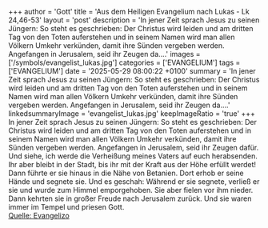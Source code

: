 +++
author = 'Gott'
title = 'Aus dem Heiligen Evangelium nach Lukas - Lk 24,46-53'
layout = 'post'
description = 'In jener Zeit sprach Jesus zu seinen Jüngern: So steht es geschrieben: Der Christus wird leiden und am dritten Tag von den Toten auferstehen und in seinem Namen wird man allen Völkern Umkehr verkünden, damit ihre Sünden vergeben werden. Angefangen in Jerusalem, seid ihr Zeugen da....'
images = ['/symbols/evangelist_lukas.jpg']
categories = ['EVANGELIUM']
tags = ['EVANGELIUM']
date = '2025-05-29 08:00:22 +0100'
summary = 'In jener Zeit sprach Jesus zu seinen Jüngern: So steht es geschrieben: Der Christus wird leiden und am dritten Tag von den Toten auferstehen und in seinem Namen wird man allen Völkern Umkehr verkünden, damit ihre Sünden vergeben werden. Angefangen in Jerusalem, seid ihr Zeugen da....'
linkedsummaryImage = 'evangelist_lukas.jpg'
keepImageRatio = 'true'
+++
In jener Zeit sprach Jesus zu seinen Jüngern: So steht es geschrieben: Der Christus wird leiden und am dritten Tag von den Toten auferstehen
und in seinem Namen wird man allen Völkern Umkehr verkünden, damit ihre Sünden vergeben werden.
Angefangen in Jerusalem, seid ihr Zeugen dafür.<!--more-->
Und siehe, ich werde die Verheißung meines Vaters auf euch herabsenden. Ihr aber bleibt in der Stadt, bis ihr mit der Kraft aus der Höhe erfüllt werdet!
Dann führte er sie hinaus in die Nähe von Betanien. Dort erhob er seine Hände und segnete sie.
Und es geschah: Während er sie segnete, verließ er sie und wurde zum Himmel emporgehoben.
Sie aber fielen vor ihm nieder. Dann kehrten sie in großer Freude nach Jerusalem zurück.
Und sie waren immer im Tempel und priesen Gott.<br> [Quelle: Evangelizo](https://evangeliumtagfuertag.org/DE/gospel)